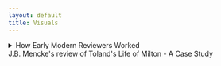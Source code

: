 ```yaml
---
layout: default
title: Visuals
---
```


<!-- Custom style sheet -->
<link rel="stylesheet" type="text/css" href="../style.css">

<details>
  <summary class="postTitle">How Early Modern Reviewers Worked<br>
    <span class="postSubtitle">J.B. Mencke's review of Toland's Life of Milton - A Case Study</span>
  </summary>

[Johann Burckhardt Mencke,] ‘The Life of John Milton &c. id est, Vita Johannis Miltoni, Continens Praeter operum ejus historiam, characters extraordinarios hominum, librorum item, sectarum, partium & opinionum. Londini apud Johannem Darby, 1699. In 8. Plag. ii.’ Acta Eruditorum, August 1700, pp. 371-9.



[p. 371] 

THE LIFE OF JOHN MILTON &c.
id est,
VITA JOHANNIS MILTONI, CONTINENS PRAE-
ter operum ejus historiam, characteres extraordinarios hominum,
librorum item, sectarum, partium & opinionum.
Londini apud Johannem Darby, 1699. in 8. Plag. ii.
										Cum



[p. 372] 

<span style="color:red">Cum auctorem hujus libri esse Johannem Tolant, Hibernum, 
cognovissemus, quem Socianis non minus, quam Monarcho-
machis addictum vulgo putant, & cujus dissertationem, Christia-
nity not mysterious, i.e. Christianismus mysterii expers, Parlamenti 
Hibernici jussu crematam fuisse minime nos latet, fatemur equi-
dem aliquamdiu deliberatum nobis fuisse, utrum Vitae huic fides 
in omnibus habenda sit, ejusque recensio inserenda Actis nostris. 
Denique multa nos permoverunt, ut non omnino nullam ejus men-
tionem faciendam esse decerneremus. Nam, ut statutum nobis 
semper fuit, libros eorumque argumenta historice recensemus, nul-
la habita Auctorum, & eorum, quae passim ab illorum affectibus 
profluere potuerunt, minus saepe ad rem facientium ratione. No-
ster vero uti neque omnia fingendi causas habuit, neque vitia ipsa 
Miltoni celavit, & praeterea subsidiis ad vitam hanc concinnan-
dam instructus fuit satis luculentis: ita nulli dubitamus, quin gra-
ta futura sit Lectori qualiscunque vitae Miltonianae & imprimis li-
brorum a Miltono editorum recensio. Cum vero seorsim prode-
at hic Vita, non postumus non praemonere Lectorem, cuncta Miltoni 
opera eodem A. 1699 Londini prodiisse, ejusdem Auctoris cura, in 
folio, ut loqui amant, & Anglica quidem duobus tomis, Latina 
tertio comprehensa, quibus Cl. Editor eandem Vitam praemisit. 
At quoniam opera illa ad nos advecta nondum sunt, tanto ma-
gis e re futurum arbitramur, ut eorum hoc loco catalogum con-
signemus.</span>
     [LoM: 9-10] Johannes Mitonus, stirpe nobili oriundus, patre Johanne, 
musico excellente, sed professione scriba (quippe quem parentes i-
deo, quod Protestantium religionem amplexus fuerat, haereditate 
privaverant) matre Sara Castonia, Londini A. 1606 natus, sororem 
habuit Annam, quae nupsit Eduardo Philippo, fratrem vero Chri-
stophorum ad discenda jura educatum, sed nostro dissimillimum & 
ad res gerendas minime aptum. [LoM: 11] A puero fuit discendi cupidissi-
mus, adeo ut post duodecimum annum ante mediam noctem raro 
cubitum iverit; unde minus mirum videri possit, eum oculorum 
deinde, quo magis adolevit, aciem amisisse, atque capitis quo-
que doloribus vexatum frequenter fuisse. Missus deinde anno 
aetatis decimo quinto Cantabrigiam fuit, quo anno prima poetici 
                                                            genii









[p. 373] 

genii documenta dedit, a Psalmis potissimum exorsus, quorum ali-
quos carmine transposuit. [LoM: 12-13] Postquam itaque commoratus illic fuis-
set per septennium, Magistri artium honores suscepit, atque annos 
deinde aliquot ruri degens, Graecos Latinosque scriptores diurna 
nocturnaque manu versavit, evagatus quandoque etiam Londinum, 
cum librorum emendorum gratia, tum potissimum ut in Mathesi 
vel Muscia proficeret, quibus ille studiis mire delectabatur. [LoM: 15] Ad 
peregrinationem inde animum applicans, in Galliam primo profe-
ctus est, atque illic Anglici Legati commendatione innotuit cele-
berrimo Grotio, Reginae Sueciae isto tempore Legato. [LoM: 16] Isthinc 
discessit in Italiam, in qua prima illum cepit linguae elegantia & 
civium comitate Florentia; hic enim in Caroli Dati, Gaddi, 
Chimentelli aliorumque doctorum amicitiam pervenit, & Societa-
tibus eruditis, quas Academias vocant, frequens interfuit. [LoM: 19-20] Sed 
Romae postea non minus suaviter cum excepit Lucas Holstenius, 
quo conciliatore ipsi Cardinali Barberino coepit innotescere; ami-
cissimum vero habuit par poetarum egregium, Salsillum & Sel-
vaggium, quorum ita de Miltono ille:

Cede Meles, cedat depressa Mincius urna,
		Sebetus Tassum definat usque loqui:
At Thamesis victor cunctis ferat altior undas,
		Nam per te, Milto, par tribus unus erit;
Hic paulo brevius, nec minus honorifice:
Graecia Maeonidem, jactet sibi Roma Maronem:
			Anglia Miltonum jactat utrique parem.
Neapoli in summi Maecenatis Johannis Baptistae Mansi amicitiam
receptus, hoc ab illo distichon meruit:
[LoM: 21]	
Ut mens, forma, decor, facies, mos; si pietas sic;
		Non Anglus, verum hercle Angelus ipse fores;
cui ui (?) se non ingratum praestaret, tersissimam elegiam composuit, 
nomine Mansus. [LoM: 22-23] Inde in reditu Genevam divertens, Illustrissimum 
Ezechielem Spanhemium convenit, ibidemque intimam familiari-
tatem contraxit cum Carolo Deodato, Professore Theologiae, ori-
gine Luccensi, sed nativitate Anglo, Physices bene perito, Graeca-
tumque litterarum scientissimo, id quod testari Auctor ait episto-
las duas Graecas, quae penes se sint; ejus vero immaturum fatum 
								Mil-







[p. 374] 

Miltonus lamentatur ecloga Damon, quae Virgilii Daphnidi Aucto-
ris judicio minime cedit. [LoM: 25] Tandem postquam rediisset Londinum, 
ne nullam nepotum ex sorore curam haberet, illos in Graecis, La-
tinis & Hebraicis, nec non Matheseos partibus nonnullis, Cosmo-
graphia item, Historia, linguisque modernis Gallica & Italica eru-
diebat, aliis quoque amicorum filiis in doctrinae societatem adsci-
tis. [LoM: 26] His praeter alios auctores, quos in scholis explicare com-
sueverunt Angli, Catonem, Varronem, Columellam, Palladium, 
Cornelium Celsum, Plinii Historiam Naturaelm, Vitruvium, Fron-
tinum & Philosophos Poetas Lucretium atque Manilium, nec non 
Graecos, Aratum, Dionysium Periegetem, Oppianum, Q. Cala-
brum, Apollonium Rhodium, Plutarchum, Xenophontem, Aeliani 
Tactica & Poliaeni Stratagemata exposuit. [LoM: 27] Cum vero eo tempo-
re in Angliam rediisset, quo multorum in se animos concitaverant 
Episcopi, libertatis Anglicae propugnatorum se professus, sponte 
se litibus illis immiscebat, & primos de Reformatione libros An-
glice edebat A. 1641. [LoM: 30] Postea cum Ministri nonnulli adversus di-
gnitatem Episcopalem librum vulgassent sub titulo Smectymnuus, 
quo vocabulo initiales auctorum literae continebantur, eique respon-
sum opposuisset Usserius, Episcopus Armachanus, dignum eum pu-
tabat Miltonus, quem confutaret tractatu singulari de Prasulatu 
Episcoporum, Anglico itidem idiomate scripto. [LoM: 34] Quin & alium non 
multo post contra Usserium edidit librum, ejusdem ferme argu-
menti, neque minus ad librum Josephi Hall, quo is Smectymnu-
um refutaverate, Animadversiones Anglicas scripsit, [LoM: 37-48] & cum rursus il-
le scurriles eas vocasset, & criminatus praeterea fuisset Miltonum, 
edita Apologia non modo odium in Episcopos, Diaconos & Ca-
pellanos non dissimulavit, verum & objecta crimina diluit, atque 
amorem, cujus in poematibus suis passim testimonia exstent, hone-
stum, non lascivum fuisse probavit. [LoM: 52-53] Duxerat deinde uxorem A.1643 
Mariam, Richardi Powel, Irenarchae filiam; ast illa, sive quod philo-
sophica Miltoni vita foeminae in celebritate versari solitae non arri-
deret, sive quod, cum omnis ejus affinitas Regiis officiis esset de-
vincta, mariti ad democratiam propensionem, seu aliud quippiam 
ferre non posset, postquam ad amicos, pace quidem Miltoni, mox 
post nuptias discessisset, neque tempore, de quo convenerant, re- 
ver-









[p. 375] 

vertebatur, & insuper habitis Miltoni litteris, eos quoque, quos ac-
cersitum eam miserat, cum contumelia dimittebat. [LoM: 53] Quibus rebus ex-
acerbatus tandem Miltonus, numquam illam decrevit in thorum 
recipere, ideoque A. 1644 librum Anglicum, doctrinam & disci-
plinam divortii complexum, Parlamento offerebat, enixe contendens, 
ut inter tot curas, quas pro reformatione Angliae susciperent, sui 
quoque rationem aliquam haberent. [LoM: 54-56] Id vero potissimum proba-
re eo libro nitebatur, ingenium difficile & contrarium praegnan-
tiorem longe divortii causam essa adulterio vel impotentia natu-
rali, modo utraque pars a separatione non abhorreat. [LoM: 58] Hoc cum 
illico Theologi detestarentur, jamque non nemo cremandum li-
brum pro concione censuisset, alium mox Parlamento exhibebat 
librum, Tetrachordon, quod scilicet quatuor potissimum Scripturae 
loca Gen. I. 27. Sq. Deut. XXIV, i. &c. Matt. V. 31. & Matth. XXIX, 
3. &c. in eo explicarentur, appelatum. [LoM: 59] Praeterea ne novam do-
ctrinam videretur professus, non solum Martini Buceri sententiam 
de divortio cum sua consentire publico scripto docebat, sed pro-
babat simul, sibi Paulum Fagium, Petrum Martyrem, Erasmum, 
Grotium aliosque non minimae famae viros suffragari. [LoM: 60] Denique his 
scriptis Colasterion quoque addidit, quo eandem sententiam con-
tra adversarium parum moderatum acerrime defendit. [LoM: 62] Per idem 
tamen tempus de educatione quoque libellum Anglicum scripsit, 
quippe ea sola libertati & gubernationi Reipublicae provideri optime 
posse censens. Prodierunt non multo post Areopagitica, seu O-
ratio ad Parlamentum pro licentia imprimendi libros sine censura, 
qua minime eam licentiam cum ordini in Republica pugnare probat, 
exemplis potissimum Graecorum atque Romanorum, quibus prae-
ter atheos & famosos libellos nulli sub censuram venerint. [LoM: 70] Cum 
deinde Miltonus de alia uxore ducenda cogitaret, ecce subito ad 
genua ejus provolvitur profuga illa, cui veniam cum lacrymis ro-
ganti dedit, filiamque ex ea nondum elapso anno suscepit, [LoM: 71] quin & 
parentes ejus, sororesque aliquas & fratres, rebus Regis inclinatis, 
domi aluit, doned paulo melior fortuna affulgeret. [LoM: 71] Paulo post 
Cromwellio & Fairfaxio Londinum cum exercitu peragrantibus, 
ut Brownii & Massii seditionem sedarent, augustas aedes suas com-
mutabat Miltonus cum remotioribus, ut inter tot turbas externas 
quietus









[p.  376] 

quietus cum Musis habitaret. [LoM: 73-74] Verum cum Carolo I capite plexo 
Presbyteriani quoque, qui Regi nuper fuerant insensissimi, metuen-
tes ne sectis nonnullis licentia daretur, publice pro inviolabilitate 
Regis declamarent, non poterat amplius a publica controversia ab-
stinere Miltonus, editoque A.1649 libro Anglico, cui titulus, Tenure 
of Kings and Magistrates, probare multies rationibus conatus est, Ty-
rannos a Magistratu quolibet inferiori, vel si is quoque recusaverit, ab 
ipso populo & confusa plebe, jure meritoque, & ex consuedtudine o-
mnium omnis aetatis nationum liberarum, in jus vocari posse, & si 
criminis atrocioris rei fuerint, capitis damnari. [LoM: 79-80] Eo libro de Par-
lamento optime meritus, cum minime putaret, (nam scribendae 
tum Anglia Historia unice incumbebat) hanc gratiam retuli, ut 
munus Secretarii Concilii Status in negotiis externis, quae Latino 
idiomate tractanda erant, ipsi deferretur. [re LoM: 81] Atque illae quidem epistolae 
quas Senatus Populique Anglicani, nec non Cromwelli & Richardi 
nomine ad exteros scripsit, post mortem Miltoni prodierunt, Lipsiae 
quoque nostrae recusae, elegantes profecto & acutae. [LoM: 81] Interea cum 
post mortem Regis Caroli I liber prodiisset sub ejust nomine, EI-
KON BASILIKE [Greek], solus idoneus habebatur Miltonus, qui, ne popu-
lus in alia omnia traheretur, libri censuram adornaret, quam iti-
dem Anglice edidit, Eiconoclastes inscriptam. In ea quoniam suppo-
situs Regi foetus ille Miltono fuerat creditus, hinc de industria Bio-
graphus noster de fraude ea, si modo fraus fuit, differit. Nimir-
um suspectas sibi imprimis ait precationes, quae passim Carolino 
operi immiscentur; earum enim aliquam vix verbo immutatam re-
pertam sibi fuisse in Arcadia Philippi Sidnei: phrases vero Theo-
logicas cathedram potius vel systema quoddam Theologicum sape-
re, quam a Rege videri profectas. Tum vero e testimonio, quod 
horum operum exemplari cuidam ipsius Anglesei manu adnota-
tum hodique exstat, aperte probat patere, Regem Carolum II & 
Jacobum tum Ducem Eboracensem saepius affirmasse, librum nequa-
quam Regem Carolum habuisse auctorem, verum a Gaudenio Epi-
scopo Exoniensi exaratum fuisse. Denique rem omnem a D. Anto-
nio Walkero aliisque studiose ait expediri, quorum argumenta eo 
lubentis omittimus, quo minus ad vitam Miltoni vere spectant, 
tum quod ab aliis sub examen revocata sunt. [LoM: 95] Properandum no- 










[p. 377] 

bis potius est ad ea scripta, quae contra Salmasium edidit Miltonus, 
pro mala quidem causa, sed elegantissima. Nempe Salmasius A. 1649 
a Carolo II exule multo aere conductus, Defensionem Regiam edide-
rat, in qua & judicium politicum, & puriorem Latinitatem, An-
glicorumque nominum peritiam, non immerito desiderari a Milto-
no, Noster existimat, tanto vero imprudentiorem Salmasium vide-
ri, quod, cum a Batavis, gente libera, stipendia acciperet, contra li-
bertatem pugnarit. [LoM: 97] Cum vero in Angliam ejus haud pauca exem-
plaria pervenissent, Miltono ex omnium votis id negotii dedit Par-
lamentum, ut responsionem quanto posset studio elucubraret. Ita-
que haud multo post edidit Defensionem pro Populo Anglicano, sty-
lo scriptam eleganti, sed acerbiori paulo, quam fas erat, quod nec 
Noster plane diffitetur; [LoM: 102] tanto vero apud Anglos receptam plausu, 
ut mille librarum sterlinensium praemium Miltono rependerent. [LoM: 103] Certo 
ipse Episcopus Bramhal, cum postea causam Regiam tecto quidem 
nomine defendisset, refutatus quidem a Johanne Philippo, Milto-
ni e sorore nepote etiamnum superstite, minime dissimulavit, De-
fensionis Salmasiana unicam editionem divendi vix potuisse, Mil-
tonianam vero toties recudi, ut paginis editonum adeo discrepan-
tibus, vix indicari illae Lectoribus satis commode in responsione 
possint. Quin & Noster ait, Salmasium, qui interea in aulam 
Christianae Reginae Sueciae fuerat adscitus, simul atque Miltoni re-
sponsio eo advecta fuisset, contemptim haberi coepisse, atque inde discendentem Apologiam adornasse quidem, sed cui quo minus ulti-
mam manum adderet, morte fuerit praeventus. [LoM: 104] Miltonum con-
tra, etsi liber ejus Parisiis a carnisice, non tam Parlamenti jussu, quam 
instigatione Cleri, & postea quoque Tholosae igni fuerit traditus, 
meruisse tamen non modo Legatorum, qui Londini tum aderant, 
imprimis Belgicorum, sed exterorum quoque, Germanorum pari-
ter & Gallorum prolixas laudes. [LoM: 105] Nactus deinde, ut sperabat, ma-
jus otium Miltonus, A.1652 hospitio mutato secundam uxorem du-
cit, paulo post nuptias extinctam. [LoM: 105-6] Cumque eodem anno pro-
diisset apud exteros liber, sub titulo, Clamor Regii Sanguinis ad 
Coelum &c. [LoM: 106-8] (cujus quanquam genuinus auctor esset Petrus Mo-
lineus, junior, Praebendarius Cantuariensis, tamen quoniam ab A-
lexandro Moro conscionatore Gallico fuerat prelo mandatus, qui 
&









[p. 378] 

& nomine bibliopolae dedicaverat librum Carolo II, is auctor ple-
rumque habebatur) Miltonus mox Defensionem secundam pro Popu-
lo Anglicano edidit, in qua neque Moro pepercit, quem subinde sale 
satyrico perscricuit, & objectum coecitatis supplicium ita diluit, ut 
haud peccasse se pro libertate scribendo contenderet, & oculorum 
morbum continua lucubratione contractum sibi jamdiu ante pro-
baret, quam contra Salmasium calamum strinxisset. [LoM: 111] Edito inde 
a Moro novo libro, cui Fidei Publica titulum fecit, aliam Defen-
sionem pro se divulgabat, cui Morus denique acquievit. [LoM: 112] Hinc cum 
paulisper ad alios labores, Historiam nempe Magna Britannia, The-
saurum lingua Latina, & poema heroicum, Paradisum Amissum, 
(quod unum ex his perfectum in lucem tandem opus prodiit,) re-
diisset, interim tamen & dissertationes alias de potestate civili in 
rebus ecclesiasticis, de modo item submovendi conductitios ex ecclesia, 
Anglico sermone edidit. [LoM: 117-122] Mortuo vero Cromwello, & Richardo ab 
exercitu dejecto, non destitit contra Monarchiam scriptis pu-
gnare, & defendere Democratiae commoda; qua in re tamen non-
dum ad Harringtoni famam processisse Auctori nostro dicitur, cu-
jus quippe cura nuperrime prodierunt Harringtoniana opera cum 
vita auctoris, a nobis forte propediem recensenda.  [LoM: 122-125] Ast Rege in 
Angliam reduce facto, in tutiora se recepit Miltonus, donec amne-
stia promulgata veniam impetraret, a publicis solummodo officiis 
deinceps excludendus. [LoM: 126] Inde tertiam uxorum duxit, cum qua ste-
rile illi conjugium fuit. Interim duas e primo matrimonio filias 
ita erudiverat, ut Hebraica, Graeca, Latina, Hispanica, Italica, Gal-
lica, etsi minime intelligerent, legere sine haesitatione possent, quod 
ipsi jam oculorum usu destituto insigniter profuit. Etsi vero com-
mercio litterario, quod illi erat cum Millio, Oldenburgio, Heim-
bachio, de Brass, Leone ab Aizema, Emerico Bigotio aliisque, quo-
rum nomina passim inscripta litteris ejus familiaribus videas in 
nova Operum Miltonianorum editione, [LoM: 126] ab A.1652 usque ad 1660 
praecipue occuparetur, nec qualibet anni tempestate ad poema scri-
bendum aptus esset, (nullum enim ei tempus erat convenientius, 
quam quod brumale & aestivum solstitium interjacet,) tamen Amis-
sum Paradisum elucubravit tandem, & A. 1666 primum in lucem 
emisit. Quod poema quoniam ex merito laudavimus, com novae 
ejus









[p. 379] 

ejus editionis mentionem faceremus in Actis A. 1696, p. 227, judi-
cium Drydeni, summi poetae, in cujus laudes Noster quoque ex-
currit, & qui ex toto opere traegoediam eodem titulo concinnavit, 
recensere ex Auctore supersedemus. [LoM: 138] Post A. 1670 edidit Para-
disum Reparatum, Amisso multo, ut omnes censent, inferiorem; unde 
dictum percrebuit, Miltonum frustra quaeri in Paradiso Reparato. 
Procuderat una quoque tragoediam, Samson Agonistes, eodemque 
anno prodiit quidem Historia Magna Britannie, Anglice, ut plera-
que ejus opera, conscripta, sed quam ultra Normannorum tem-
pora producere non potuerat. Ut vero alios ejus libros minoris 
momenti taceamus, duorum amplius mentionem facimus; [LoM: 142] alter 
est Epistolarum familiarum liber unus, cui accesserunt Prolusiones 
quadam Oratorie, alter [LoM: 143, 149] Anglicus, idemque postremus Miltoni foe-
tus, de vera religione, haresi, schismate, tolerantia & modis optimis, 
quibus praeveniri Papismo possit, uterque A. 1674, quo ex vita dis-
cessit, excusus. Thesaurus Lingua Latina, quo Stephanum com-
plere statuerat, nunquam prodiit, Littletono tamen lexicographo 
non nulli usui fuit. [LoM: 148, 149] Ceterum quod Bibliothecae suae partem 
maximam paulo anti obitum vendiderit, minime paupertatis in illo 
indicium fuisse Auctor ait, quippe 1500 libras Sterling. post se re-
liquit, exstinctus podagra, qua vehementer per complures annos 
laboravit, insigni adhuc monumento ornandus, quo constet omnibus, 
suum etiam sub Potentissimo Rege Wilhelmo eruditis in Anglia hono-
rem haberi. Exhibet ultimo loco characterem ejus Biographus, neque 
laudibus parcit, quas huc transferre nostrum non est; inconstan-
tiae tamen signa luculenta non possumus ex ipso tacere. [LoM: 151] Nempe 
religione varius fuit Miltonus, quippe Protestantium, qui tum Pu-
ritani vocabantur, partibus accessit juvenis, inde media aetate Inde-
pendentibus & Anabaptistis arctius adhaesit, senex vero nulli Eccle-
siae nomen subscripsit, neque templa amplius frequentavit, incer-
tum quam ob causam.
	Quod restat, ignorare Lectorem benevolum nolumus, libri 
hujus refutationem quandam suscepisse auctorem anonymum o-
pusculo, cui titulus, Remarks on the Life of Mr. Milton, eique ite-
rum responsum a Biographo fuisse libello alio, quem inscripsit, 
Amyntor, quorum, si tanti videbuntur, recensum alibi forsan sumus 
exhibituri.
								SERI-


END OF REVIEW

13/09/2023

gm
  
</details>
